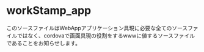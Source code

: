 # workStamp_app

このソースファイルはWebAppアプリケーション具現に必要な全てのソースファイルではなく、cordovaで画面具現の役割をするwwwに値するソースファイルであることをお知らせします。
